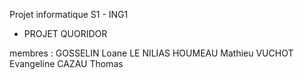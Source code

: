 Projet informatique S1 - ING1
- PROJET QUORIDOR

membres :
GOSSELIN Loane
LE NILIAS HOUMEAU Mathieu
VUCHOT Evangeline
CAZAU Thomas


